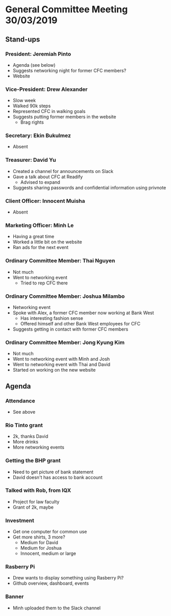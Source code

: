 # General Committee Meeting 30/03/2019

## Stand-ups

### President: **Jeremiah Pinto**

- Agenda (see below)
- Suggests networking night for former CFC members?
- Website

### Vice-President: **Drew Alexander**

- Slow week
- Walked 90k steps
- Represented CFC in walking goals
- Suggests putting former members in the website
  - Brag rights

### Secretary: **Ekin Bukulmez**

- Absent

### Treasurer: **David Yu**

- Created a channel for announcements on Slack
- Gave a talk about CFC at Readify
  - Advised to expand
- Suggests sharing passwords and confidential information using privnote

### Client Officer: **Innocent Muisha**

- Absent

### Marketing Officer: **Minh Le**

- Having a great time
- Worked a little bit on the website
- Ran ads for the next event

### Ordinary Committee Member: **Thai Nguyen**

- Not much
- Went to networking event
  - Tried to rep CFC there

### Ordinary Committee Member: **Joshua Milambo**

- Networking event
- Spoke with Alex, a former CFC member now working at Bank West
  - Has interesting fashion sense
  - Offered himself and other Bank West employees for CFC
- Suggests getting in contact with former CFC members

### Ordinary Committee Member: **Jong Kyung Kim**

- Not much
- Went to networking event with Minh and Josh
- Went to networking event with Thai and David
- Started on working on the new website

## Agenda

### Attendance

- See above

### Rio Tinto grant

- 2k, thanks David
- More drinks
- More networking events

### Getting the BHP grant

- Need to get picture of bank statement
- David doesn't has access to bank account

### Talked with Rob, from IQX

- Project for law faculty
- Grant of 2k, maybe

### Investment

- Get one computer for common use
- Get more shirts, 3 more?
  - Medium for David
  - Medium for Joshua
  - Innocent, medium or large

### Rasberry Pi

- Drew wants to display something using Rasberry Pi?
- Github overview, dashboard, events

### Banner

- Minh uploaded them to the Slack channel
